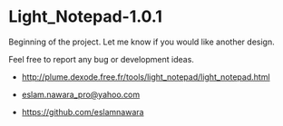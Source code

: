 # Light_Notepad-1.0.1

Beginning of the project. Let me know if you would like another design.

Feel free to report any bug or development ideas.

- http://plume.dexode.free.fr/tools/light_notepad/light_notepad.html

- eslam.nawara_pro@yahoo.com

- https://github.com/eslamnawara
